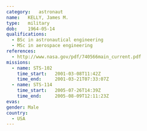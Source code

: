 ```yaml
---
category:	astronaut
name:	KELLY, James M.
type:	military
dob:	1964-05-14
qualifications:
  - BSc in astronautical engineering
  - MSc in aerospace engineering
references:
  - http://www.nasa.gov/pdf/740566main_current.pdf
missions:
  - name: STS-102
    time_start:   2001-03-08T11:42Z
    time_end:     2001-03-21T07:33:07Z
  - name: STS-114
    time_start:   2005-07-26T14:39Z
    time_end:     2005-08-09T12:11:23Z
evas:
gender:	Male
country:
  - USA
---
```

